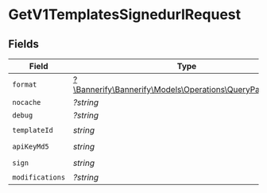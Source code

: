 # GetV1TemplatesSignedurlRequest


## Fields

| Field                                                                                                   | Type                                                                                                    | Required                                                                                                | Description                                                                                             | Example                                                                                                 |
| ------------------------------------------------------------------------------------------------------- | ------------------------------------------------------------------------------------------------------- | ------------------------------------------------------------------------------------------------------- | ------------------------------------------------------------------------------------------------------- | ------------------------------------------------------------------------------------------------------- |
| `format`                                                                                                | [?\Bannerify\Bannerify\Models\Operations\QueryParamFormat](../../Models/Operations/QueryParamFormat.md) | :heavy_minus_sign:                                                                                      | N/A                                                                                                     |                                                                                                         |
| `nocache`                                                                                               | *?string*                                                                                               | :heavy_minus_sign:                                                                                      | N/A                                                                                                     | true                                                                                                    |
| `debug`                                                                                                 | *?string*                                                                                               | :heavy_minus_sign:                                                                                      | N/A                                                                                                     |                                                                                                         |
| `templateId`                                                                                            | *string*                                                                                                | :heavy_check_mark:                                                                                      | N/A                                                                                                     | tpl_xxxxxxxxx                                                                                           |
| `apiKeyMd5`                                                                                             | *string*                                                                                                | :heavy_check_mark:                                                                                      | N/A                                                                                                     |                                                                                                         |
| `sign`                                                                                                  | *string*                                                                                                | :heavy_check_mark:                                                                                      | N/A                                                                                                     |                                                                                                         |
| `modifications`                                                                                         | *?string*                                                                                               | :heavy_minus_sign:                                                                                      | N/A                                                                                                     |                                                                                                         |
